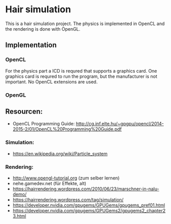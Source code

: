 # Hair simulation
This is a hair simulation project.
The physics is implemented in OpenCL and the rendering is done with OpenGL.

## Implementation

### OpenCL
For the physics part a ICD is requred that supports a graphics card.
One graphics card is requred to run the program, but the manufacturer is not important.
No OpenCL extensions are used.

### OpenGL


## Resourcen:
- OpenCL Programming Guide: http://cg.inf.elte.hu/~gpgpu/opencl/2014-2015-2/01/OpenCL%20Programming%20Guide.pdf


### Simulation:
- https://en.wikipedia.org/wiki/Particle_system


### Rendering:
- http://www.opengl-tutorial.org (zum selber lernen)
- nehe.gamedev.net (für Effekte, alt)
- https://hairrendering.wordpress.com/2010/06/23/marschner-in-nalu-demo/
- https://hairrendering.wordpress.com/tag/simulation/
- https://developer.nvidia.com/gpugems/GPUGems/gpugems_pref01.html
- https://developer.nvidia.com/gpugems/GPUGems2/gpugems2_chapter23.html

